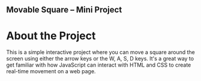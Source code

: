 ## Movable Square – Mini Project
# About the Project
This is a simple interactive project where you can move a square around the screen using either the arrow keys or the W, A, S, D keys. It's a great way to get familiar with how JavaScript can interact with HTML and CSS to create real-time movement on a web page.

